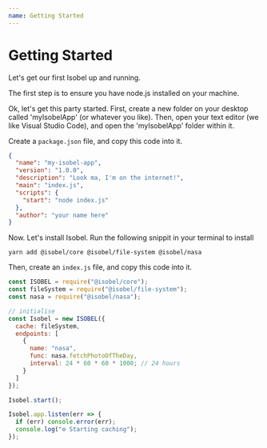 ```yaml
---
name: Getting Started
---
```


# Getting Started

Let's get our first Isobel up and running.

The first step is to ensure you have node.js installed on your machine.

Ok, let's get this party started. First, create a new folder on your desktop called 'myIsobelApp' (or whatever you like). Then, open your text editor (we like Visual Studio Code), and open the 'myIsobelApp' folder within it.

Create a `package.json` file, and copy this code into it.

```json
{
  "name": "my-isobel-app",
  "version": "1.0.0",
  "description": "Look ma, I'm on the internet!",
  "main": "index.js",
  "scripts": {
    "start": "node index.js"
  },
  "author": "your name here"
}
```

Now. Let's install Isobel. Run the following snippit in your terminal to install

`yarn add @isobel/core @isobel/file-system @isobel/nasa`

Then, create an `index.js` file, and copy this code into it.

```javascript
const ISOBEL = require("@isobel/core");
const fileSystem = require("@isobel/file-system");
const nasa = require("@isobel/nasa");

// initialise
const Isobel = new ISOBEL({
  cache: fileSystem,
  endpoints: [
    {
      name: "nasa",
      func: nasa.fetchPhotoOfTheDay,
      interval: 24 * 60 * 60 * 1000; // 24 hours
    }
  ]
});

Isobel.start();

Isobel.app.listen(err => {
  if (err) console.error(err);
  console.log("⚙️ Starting caching");
});
```
